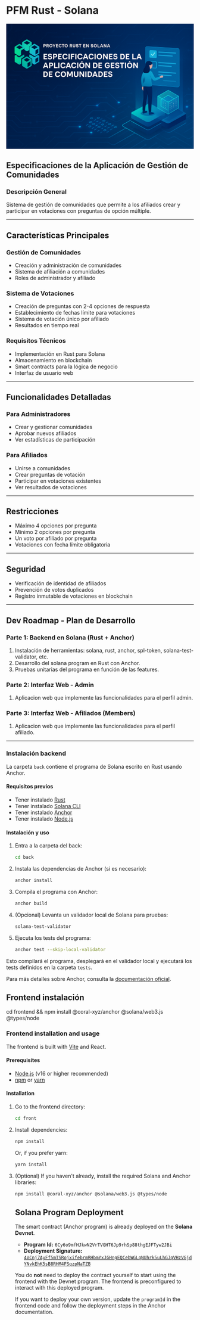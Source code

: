 # PFM Rust - Solana
![Proyecto Rust Solana](https://raw.githubusercontent.com/codecrypto-academy/rust-proyecto/refs/heads/assets/images/pfm-web3-rust.png)

## Especificaciones de la Aplicación de Gestión de Comunidades

### Descripción General
Sistema de gestión de comunidades que permite a los afiliados crear y participar en votaciones con preguntas de opción múltiple.

---
## Características Principales

### Gestión de Comunidades
- Creación y administración de comunidades
- Sistema de afiliación a comunidades
- Roles de administrador y afiliado

### Sistema de Votaciones
- Creación de preguntas con 2-4 opciones de respuesta
- Establecimiento de fechas límite para votaciones
- Sistema de votación único por afiliado
- Resultados en tiempo real

### Requisitos Técnicos
- Implementación en Rust para Solana
- Almacenamiento en blockchain
- Smart contracts para la lógica de negocio
- Interfaz de usuario web

---
## Funcionalidades Detalladas

### Para Administradores
- Crear y gestionar comunidades
- Aprobar nuevos afiliados
- Ver estadísticas de participación

### Para Afiliados
- Unirse a comunidades
- Crear preguntas de votación
- Participar en votaciones existentes
- Ver resultados de votaciones

---
## Restricciones
- Máximo 4 opciones por pregunta
- Mínimo 2 opciones por pregunta
- Un voto por afiliado por pregunta
- Votaciones con fecha límite obligatoria

---
## Seguridad
- Verificación de identidad de afiliados
- Prevención de votos duplicados
- Registro inmutable de votaciones en blockchain

---
## Dev Roadmap - Plan de Desarrollo
### Parte 1: Backend en Solana (Rust + Anchor)
 1. Instalación de herramientas: solana, rust, anchor, spl-token, solana-test-validator, etc.
 2. Desarrollo del solana program en Rust con Anchor.
 3. Pruebas unitarias del programa en función de las features.

### Parte 2: Interfaz Web - Admin
1. Aplicacion web que implemente las funcionalidades para el perfil admin.

### Parte 3: Interfaz Web - Afiliados (Members)
1. Aplicacion web que implemente las funcionalidades para el perfil afiliado.

---

### Instalación backend

La carpeta `back` contiene el programa de Solana escrito en Rust usando Anchor.

#### Requisitos previos

- Tener instalado [Rust](https://www.rust-lang.org/tools/install)
- Tener instalado [Solana CLI](https://docs.solana.com/cli/install-solana-cli-tools)
- Tener instalado [Anchor](https://book.anchor-lang.com/getting_started/installation.html)
- Tener instalado [Node.js](https://nodejs.org/)

#### Instalación y uso

1. Entra a la carpeta del back:
   ```bash
   cd back
   ```

2. Instala las dependencias de Anchor (si es necesario):
   ```bash
   anchor install
   ```

3. Compila el programa con Anchor:
   ```bash
   anchor build
   ```

4. (Opcional) Levanta un validador local de Solana para pruebas:
   ```bash
   solana-test-validator
   ```

5. Ejecuta los tests del programa:
   ```bash
   anchor test --skip-local-validator 
   ```

Esto compilará el programa, desplegará en el validador local y ejecutará los tests definidos en la carpeta `tests`.

Para más detalles sobre Anchor, consulta la [documentación oficial](https://book.anchor-lang.com/).


## Frontend instalación
cd frontend && npm install @coral-xyz/anchor @solana/web3.js @types/node
### Frontend installation and usage

The frontend is built with [Vite](https://vitejs.dev/) and React.

#### Prerequisites

- [Node.js](https://nodejs.org/) (v16 or higher recommended)
- [npm](https://www.npmjs.com/) or [yarn](https://yarnpkg.com/)

#### Installation

1. Go to the frontend directory:
   ```bash
   cd front
   ```

2. Install dependencies:
   ```bash
   npm install
   ```
   Or, if you prefer yarn:
   ```bash
   yarn install
   ```

3. (Optional) If you haven't already, install the required Solana and Anchor libraries:
   ```bash
   npm install @coral-xyz/anchor @solana/web3.js @types/node
   ```

   ## Solana Program Deployment

   The smart contract (Anchor program) is already deployed on the **Solana Devnet**.

   - **Program Id:** `6Cy6o9mfHJkwN2VrTVGHT6Jp9rhSp88thgEJFTyw2JBi`
   - **Deployment Signature:** [`4VCnj7AyFf5mTSRojxifebrmRHbmYxJGHngEQCebWGLqNUhrk5uLhGJqVHzVGjdYNvkEhK5sB8RHM4FSqzpNaTZB`](https://explorer.solana.com/tx/4VCnj7AyFf5mTSRojxifebrmRHbmYxJGHngEQCebWGLqNUhrk5uLhGJqVHzVGjdYNvkEhK5sB8RHM4FSqzpNaTZB?cluster=devnet)

   You do **not** need to deploy the contract yourself to start using the frontend with the Devnet program. The frontend is preconfigured to interact with this deployed program.

   If you want to deploy your own version, update the `programId` in the frontend code and follow the deployment steps in the Anchor documentation.









